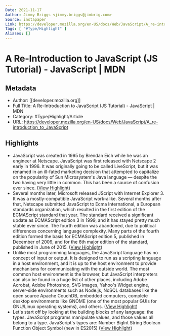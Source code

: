 ```yaml
---
Date: 2021-11-17
Author: Jimmy Briggs <jimmy.briggs@jimbrig.com>
Source: instapaper
Link: https://developer.mozilla.org/en-US/docs/Web/JavaScript/A_re-introduction_to_JavaScript
Tags: [ "#Type/Highlight" ]
Aliases: []
---
```

# A Re-Introduction to JavaScript (JS Tutorial) - JavaScript | MDN

## Metadata
- Author: [[developer.mozilla.org]]
- Full Title: A Re-Introduction to JavaScript (JS Tutorial) - JavaScript | MDN
- Category: #Type/Highlight/Article
- URL: https://developer.mozilla.org/en-US/docs/Web/JavaScript/A_re-introduction_to_JavaScript

## Highlights
- JavaScript was created in 1995 by Brendan Eich while he was an engineer at Netscape. JavaScript was first released with Netscape 2 early in 1996. It was originally going to be called LiveScript, but it was renamed in an ill-fated marketing decision that attempted to capitalize on the popularity of Sun Microsystem's Java language — despite the two having very little in common. This has been a source of confusion ever since. ([View Highlight](https://instapaper.com/read/1434722668/17131517))
- Several months later, Microsoft released JScript with Internet Explorer 3. It was a mostly-compatible JavaScript work-alike. Several months after that, Netscape submitted JavaScript to Ecma International, a European standards organization, which resulted in the first edition of the ECMAScript standard that year. The standard received a significant update as ECMAScript edition 3 in 1999, and it has stayed pretty much stable ever since. The fourth edition was abandoned, due to political differences concerning language complexity. Many parts of the fourth edition formed the basis for ECMAScript edition 5, published in December of 2009, and for the 6th major edition of the standard, published in June of 2015. ([View Highlight](https://instapaper.com/read/1434722668/17131519))
- Unlike most programming languages, the JavaScript language has no concept of input or output. It is designed to run as a scripting language in a host environment, and it is up to the host environment to provide mechanisms for communicating with the outside world. The most common host environment is the browser, but JavaScript interpreters can also be found in a huge list of other places, including Adobe Acrobat, Adobe Photoshop, SVG images, Yahoo's Widget engine, server-side environments such as Node.js, NoSQL databases like the open source Apache CouchDB, embedded computers, complete desktop environments like GNOME (one of the most popular GUIs for GNU/Linux operating systems), and others. ([View Highlight](https://instapaper.com/read/1434722668/17131521))
- Let's start off by looking at the building blocks of any language: the types. JavaScript programs manipulate values, and those values all belong to a type. JavaScript's types are:
  Number
  BigInt
  String
  Boolean
  Function
  Object
  Symbol (new in ES2015) ([View Highlight](https://instapaper.com/read/1434722668/17131522))
